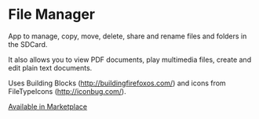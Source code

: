 File Manager
============

App to manage, copy, move, delete, share and rename files and folders in the SDCard.

It also allows you to view PDF documents, play multimedia files, create and edit plain text documents.

Uses Building Blocks (http://buildingfirefoxos.com/) and icons from FileTypeIcons (http://iconbug.com/).

[Available in Marketplace](https://marketplace.firefox.com/app/file-manager/)